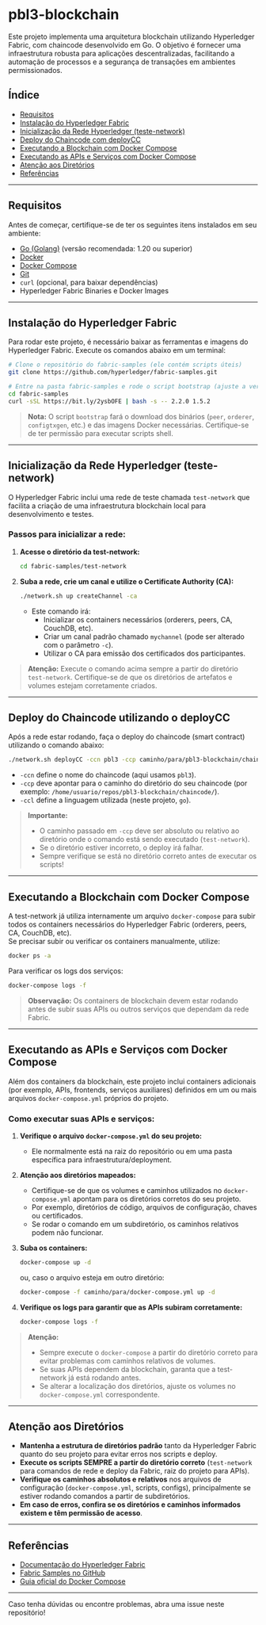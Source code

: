 # pbl3-blockchain

Este projeto implementa uma arquitetura blockchain utilizando Hyperledger Fabric, com chaincode desenvolvido em Go. O objetivo é fornecer uma infraestrutura robusta para aplicações descentralizadas, facilitando a automação de processos e a segurança de transações em ambientes permissionados.

## Índice

- [Requisitos](#requisitos)
- [Instalação do Hyperledger Fabric](#instalação-do-hyperledger-fabric)
- [Inicialização da Rede Hyperledger (teste-network)](#inicialização-da-rede-hyperledger-teste-network)
- [Deploy do Chaincode com deployCC](#deploy-do-chaincode-com-deploycc)
- [Executando a Blockchain com Docker Compose](#executando-a-blockchain-com-docker-compose)
- [Executando as APIs e Serviços com Docker Compose](#executando-as-apis-e-serviços-com-docker-compose)
- [Atenção aos Diretórios](#atenção-aos-diretórios)
- [Referências](#referências)

---

## Requisitos

Antes de começar, certifique-se de ter os seguintes itens instalados em seu ambiente:

- [Go (Golang)](https://go.dev/dl/) (versão recomendada: 1.20 ou superior)
- [Docker](https://docs.docker.com/get-docker/)
- [Docker Compose](https://docs.docker.com/compose/install/)
- [Git](https://git-scm.com/)
- `curl` (opcional, para baixar dependências)
- Hyperledger Fabric Binaries e Docker Images

---

## Instalação do Hyperledger Fabric

Para rodar este projeto, é necessário baixar as ferramentas e imagens do Hyperledger Fabric. Execute os comandos abaixo em um terminal:

```bash
# Clone o repositório do fabric-samples (ele contém scripts úteis)
git clone https://github.com/hyperledger/fabric-samples.git

# Entre na pasta fabric-samples e rode o script bootstrap (ajuste a versão conforme necessário)
cd fabric-samples
curl -sSL https://bit.ly/2ysbOFE | bash -s -- 2.2.0 1.5.2
```

> **Nota:** O script `bootstrap` fará o download dos binários (`peer`, `orderer`, `configtxgen`, etc.) e das imagens Docker necessárias. Certifique-se de ter permissão para executar scripts shell.

---

## Inicialização da Rede Hyperledger (teste-network)

O Hyperledger Fabric inclui uma rede de teste chamada `test-network` que facilita a criação de uma infraestrutura blockchain local para desenvolvimento e testes.

### Passos para inicializar a rede:

1. **Acesse o diretório da test-network:**

   ```bash
   cd fabric-samples/test-network
   ```

2. **Suba a rede, crie um canal e utilize o Certificate Authority (CA):**

   ```bash
   ./network.sh up createChannel -ca
   ```

   - Este comando irá:
     - Inicializar os containers necessários (orderers, peers, CA, CouchDB, etc).
     - Criar um canal padrão chamado `mychannel` (pode ser alterado com o parâmetro `-c`).
     - Utilizar o CA para emissão dos certificados dos participantes.

> **Atenção:** Execute o comando acima sempre a partir do diretório `test-network`. Certifique-se de que os diretórios de artefatos e volumes estejam corretamente criados.

---

## Deploy do Chaincode utilizando o deployCC

Após a rede estar rodando, faça o deploy do chaincode (smart contract) utilizando o comando abaixo:

```bash
./network.sh deployCC -ccn pbl3 -ccp caminho/para/pbl3-blockchain/chaincode/ -ccl go
```
- `-ccn` define o nome do chaincode (aqui usamos `pbl3`).
- `-ccp` deve apontar para o caminho do diretório do seu chaincode (por exemplo: `/home/usuario/repos/pbl3-blockchain/chaincode/`).
- `-ccl` define a linguagem utilizada (neste projeto, `go`).

> **Importante:**  
> - O caminho passado em `-ccp` deve ser absoluto ou relativo ao diretório onde o comando está sendo executado (`test-network`).  
> - Se o diretório estiver incorreto, o deploy irá falhar.  
> - Sempre verifique se está no diretório correto antes de executar os scripts!

---

## Executando a Blockchain com Docker Compose

A test-network já utiliza internamente um arquivo `docker-compose` para subir todos os containers necessários do Hyperledger Fabric (orderers, peers, CA, CouchDB, etc).  
Se precisar subir ou verificar os containers manualmente, utilize:

```bash
docker ps -a
```

Para verificar os logs dos serviços:

```bash
docker-compose logs -f
```

> **Observação:** Os containers de blockchain devem estar rodando antes de subir suas APIs ou outros serviços que dependam da rede Fabric.

---

## Executando as APIs e Serviços com Docker Compose

Além dos containers da blockchain, este projeto inclui containers adicionais (por exemplo, APIs, frontends, serviços auxiliares) definidos em um ou mais arquivos `docker-compose.yml` próprios do projeto.

### Como executar suas APIs e serviços:

1. **Verifique o arquivo `docker-compose.yml` do seu projeto:**
   - Ele normalmente está na raiz do repositório ou em uma pasta específica para infraestrutura/deployment.

2. **Atenção aos diretórios mapeados:**
   - Certifique-se de que os volumes e caminhos utilizados no `docker-compose.yml` apontam para os diretórios corretos do seu projeto.  
   - Por exemplo, diretórios de código, arquivos de configuração, chaves ou certificados.  
   - Se rodar o comando em um subdiretório, os caminhos relativos podem não funcionar.

3. **Suba os containers:**
   ```bash
   docker-compose up -d
   ```
   ou, caso o arquivo esteja em outro diretório:
   ```bash
   docker-compose -f caminho/para/docker-compose.yml up -d
   ```

4. **Verifique os logs para garantir que as APIs subiram corretamente:**
   ```bash
   docker-compose logs -f
   ```

> **Atenção:**  
> - Sempre execute o `docker-compose` a partir do diretório correto para evitar problemas com caminhos relativos de volumes.  
> - Se suas APIs dependem da blockchain, garanta que a test-network já está rodando antes.  
> - Se alterar a localização dos diretórios, ajuste os volumes no `docker-compose.yml` correspondente.

---

## Atenção aos Diretórios

- **Mantenha a estrutura de diretórios padrão** tanto da Hyperledger Fabric quanto do seu projeto para evitar erros nos scripts e deploy.
- **Execute os scripts SEMPRE a partir do diretório correto** (`test-network` para comandos de rede e deploy da Fabric, raiz do projeto para APIs).
- **Verifique os caminhos absolutos e relativos** nos arquivos de configuração (`docker-compose.yml`, scripts, configs), principalmente se estiver rodando comandos a partir de subdiretórios.
- **Em caso de erros, confira se os diretórios e caminhos informados existem e têm permissão de acesso**.

---

## Referências

- [Documentação do Hyperledger Fabric](https://hyperledger-fabric.readthedocs.io/)
- [Fabric Samples no GitHub](https://github.com/hyperledger/fabric-samples)
- [Guia oficial do Docker Compose](https://docs.docker.com/compose/)

---

Caso tenha dúvidas ou encontre problemas, abra uma issue neste repositório!